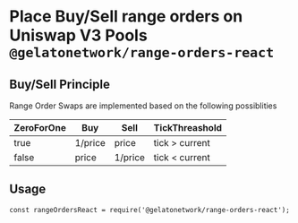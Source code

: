 # Place Buy/Sell range orders on Uniswap V3 Pools `@gelatonetwork/range-orders-react`

## Buy/Sell Principle
Range Order Swaps are implemented based on the following possiblities

| ZeroForOne | Buy      | Sell    |   TickThreashold  |
| ---------- | -------- | ------- | ----------------- |
| true       | 1/price  | price   | tick > current    |
| false      | price    | 1/price | tick < current    |

## Usage

```
const rangeOrdersReact = require('@gelatonetwork/range-orders-react');
```
